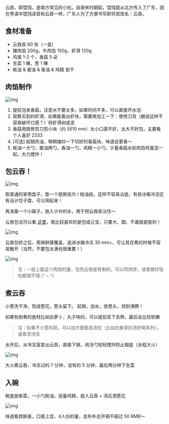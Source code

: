 
云吞，即馄饨，是南方常见的小吃。自唐宋时期起，馄饨就从北方传入了广东，因在粤语中馄饨读音和云吞一样，广东人为了方便书写即将其改名：云吞。

## 食材准备

- 云吞皮 60 张（一盒）
- 猪肉馅 200g，牛肉馅 150g，虾滑 120g
- 鸡蛋 1-2 个，香菇 5 朵
- 生菜 1 棵，葱 1 棵
- 蚝油 & 酱油 & 香油 & 鸡精 若干

## 肉馅制作

![img](/static/image/blog/wonton-ingredients.jpg)

1. 提前泡发香菇，注意水不要太多，如果时间不多，可以直接开水泡
2. 观察买到的虾滑，如果能看出虾块，需要再加工一下：使用刀背（据说这样不容易破坏口感？）将虾滑剁成泥
3. 香菇用厨房剪刀剪小块（约 5*5*10 mm）太小口感不好，太大不好包，主要看个人喜好 2333
4. [可选] 起锅热油，稍稍煸炒一下切好的香菇块，味道会更香～
5. 蚝油一大勺，酱油两勺，香油一勺，鸡精一小勺，少量香菇水和肉馅鸡蛋混一起，大力搅拌！

## 包云吞！

![img](/static/image/blog/wrap-wonton.jpg)

取普通的家用盘子，垫一个厨房纸巾 / 硅油纸，这样不容易沾底，有些冰箱冷冻区有设计饺子盘，可以用起来！

再准备一个小碟子，放入少许的水，用于把云吞皮沾住～

云吞包法可以看 [这里](https://search.bilibili.com/all?keyword=%E4%BA%91%E5%90%9E%E6%80%8E%E4%B9%88%E5%8C%85)，我比较喜欢的是包成元宝，只要大、圆、不漏就是胜利！

![img](/static/image/blog/wontons-1.jpg)

云吞包好之后，用保鲜膜覆盖，送进冰箱冷冻 30 min+，可让其在煮的时候不容易散开（当然，不要包太满也很重要！）

![img](/static/image/blog/wontons-2.jpg)

> 注：一般上面这个肉馅的量，包完云吞是有剩的，可以煎肉饼，或者做炒饭吃都很不错 (^ ~ ^)

## 煮云吞

小葱洗干净，剪成葱花，葱头留下。 起锅，加水，放葱头，烧到沸腾！

如果有耐煮的食材比如白萝卜，丸子啥的，可以提前丢下去熬，最后会比较软嫩

> 注：如果不介意科技，可以加方便面高汤包（比如白象家的汤好喝系列），或者浓汤宝

水开后，从冷冻室拿出云吞，直接下锅，用汤勺轻轻搅拌防止糊底（全程大火）

![img](/static/image/blog/boil-wontons.jpg)

大火煮云吞，冷冻过的 7 分钟，没有的 5 分钟，最后两分钟下生菜

## 入碗

碗底放紫菜，一小勺蚝油，适量鸡精，放入云吞 + 汤后洒葱花

![img](/static/image/blog/wontons-3.jpg)

味道极其鲜美，口感上佳，4人份的量，走朴朴总开销不超过 50 RMB～
